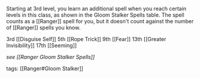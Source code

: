 Starting at 3rd level, you learn an additional spell when you reach certain levels in this class, as shown in the Gloom Stalker Spells table. The spell counts as a [[Ranger]] spell for you, but it doesn't count against the number of [[Ranger]] spells you know.

3rd		[[Disguise Self]]
5th		[[Rope Trick]]
9th		[[Fear]]
13th	[[Greater Invisibility]]
17th	[[Seeming]]

*see [[Ranger Gloom Stalker Spells]]*

tags: [[Ranger#Gloom Stalker]]